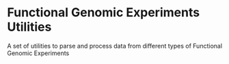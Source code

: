 # Functional Genomic Experiments Utilities

A set of utilities to parse and process data
from different types of Functional Genomic Experiments


